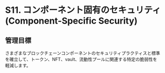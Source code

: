 # S11. コンポーネント固有のセキュリティ (Component-Specific Security)

## 管理目標
さまざまなブロックチェーンコンポーネントのセキュリティプラクティスと標準を確立して、トークン、NFT、vault、流動性プールに関連する特定の脆弱性を軽減します。

